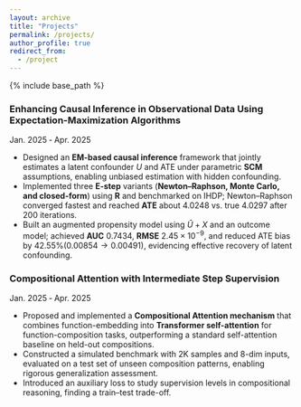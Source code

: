 ```yaml
---
layout: archive
title: "Projects"
permalink: /projects/
author_profile: true
redirect_from:
  - /project
---
```


{% include base_path %}

### Enhancing Causal Inference in Observational Data Using Expectation-Maximization Algorithms

Jan. 2025 ‐ Apr. 2025

* Designed an **EM-based causal inference** framework that jointly estimates a latent confounder $U$ and ATE under parametric **SCM** assumptions, enabling unbiased estimation with hidden confounding.
* Implemented three **E-step** variants (**Newton–Raphson, Monte Carlo, and closed-form**) using **R** and benchmarked on IHDP; Newton–Raphson converged fastest and reached **ATE** about 4.0248 vs. true 4.0297 after 200 iterations.
* Built an augmented propensity model using $\hat U + X$ and an outcome model; achieved **AUC** $0.7434$, **RMSE** $2.45\times 10^{-9}$, and reduced ATE bias by $42.55\% (0.00854 \to 0.00491)$, evidencing effective recovery of latent confounding.

### Compositional Attention with Intermediate Step Supervision

Jan. 2025 ‐ Apr. 2025

* Proposed and implemented a **Compositional Attention mechanism** that combines function-embedding into **Transformer self-attention** for function-composition tasks, outperforming a standard self-attention baseline on held-out compositions.
* Constructed a simulated benchmark with 2K samples and 8-dim inputs, evaluated on a test set of unseen composition patterns, enabling rigorous generalization assessment.
* Introduced an auxiliary loss to study supervision levels in compositional reasoning, finding a train–test trade-off.
